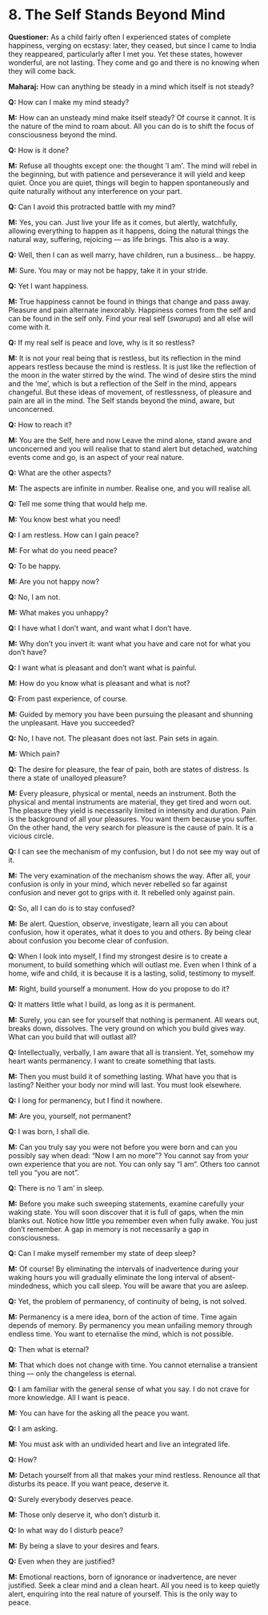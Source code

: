 # 8. The Self Stands Beyond Mind 

**Questioner:** As a child fairly often I experienced states of complete happiness, verging on ecstasy: later, they ceased, but since I came to India they reappeared, particularly after I met you. Yet these states, however wonderful, are not lasting. They come and go and there is no knowing when they will come back.

**Maharaj:** How can anything be steady in a mind which itself is not steady?

**Q:** How can I make my mind steady?

**M:** How can an unsteady mind make itself steady? Of course it cannot. It is the nature of the mind to roam about. All you can do is to shift the focus of consciousness beyond the mind.

**Q:** How is it done?

**M:** Refuse all thoughts except one: the thought 'I am'. The mind will rebel in the beginning, but with patience and perseverance it will yield and keep quiet. Once you are quiet, things will begin to happen spontaneously and quite naturally without any interference on your part.

**Q:** Can I avoid this protracted battle with my mind?

**M:** Yes, you can. Just live your life as it comes, but alertly, watchfully, allowing everything to happen as it happens, doing the natural things the natural way, suffering, rejoicing — as life brings. This also is a way.

**Q:** Well, then I can as well marry, have children, run a business… be happy.

**M:** Sure. You may or may not be happy, take it in your stride.

**Q:** Yet I want happiness.

**M:** True happiness cannot be found in things that change and pass away. Pleasure and pain alternate inexorably. Happiness comes from the self and can be found in the self only. Find your real self (*swarupa*) and all else will come with it.

**Q:** If my real self is peace and love, why is it so restless?

**M:** It is not your real being that is restless, but its reflection in the mind appears restless because the mind is restless. It is just like the reflection of the moon in the water stirred by the wind. The wind of desire stirs the mind and the ‘me’, which is but a reflection of the Self in the mind, appears changeful. But these ideas of movement, of restlessness, of pleasure and pain are all in the mind. The Self stands beyond the mind, aware, but unconcerned.

**Q:** How to reach it?

**M:** You are the Self, here and now Leave the mind alone, stand aware and unconcerned and you will realise that to stand alert but detached, watching events come and go, is an aspect of your real nature.

**Q:** What are the other aspects?

**M:** The aspects are infinite in number. Realise one, and you will realise all.

**Q:** Tell me some thing that would help me.

**M:** You know best what you need!

**Q:** I am restless. How can I gain peace?

**M:** For what do you need peace?

**Q:** To be happy.

**M:** Are you not happy now?

**Q:** No, I am not.

**M:** What makes you unhappy?

**Q:** I have what I don’t want, and want what I don’t have.

**M:** Why don’t you invert it: want what you have and care not for what you don’t have?

**Q:** I want what is pleasant and don’t want what is painful.

**M:** How do you know what is pleasant and what is not?

**Q:** From past experience, of course.

**M:** Guided by memory you have been pursuing the pleasant and shunning the unpleasant. Have
you succeeded?

**Q:** No, I have not. The pleasant does not last. Pain sets in again.

**M:** Which pain?

**Q:** The desire for pleasure, the fear of pain, both are states of distress. Is there a state of unalloyed pleasure?

**M:** Every pleasure, physical or mental, needs an instrument. Both the physical and mental 
instruments are material, they get tired and worn out. The pleasure they yield is necessarily limited in intensity and duration. Pain is the background of all your pleasures. You want them because you suffer. On the other hand, the very search for pleasure is the cause of pain. It is a vicious circle.

**Q:** I can see the mechanism of my confusion, but I do not see my way out of it.

**M:** The very examination of the mechanism shows the way. After all, your confusion is only in your mind, which never rebelled so far against confusion and never got to grips with it. It rebelled only against pain.

**Q:** So, all I can do is to stay confused?

**M:** Be alert. Question, observe, investigate, learn all you can about confusion, how it operates, what it does to you and others. By being clear about confusion you become clear of confusion.

**Q:** When I look into myself, I find my strongest desire is to create a monument, to build something which will outlast me. Even when I think of a home, wife and child, it is because it is a lasting, solid, testimony to myself.

**M:** Right, build yourself a monument. How do you propose to do it?

**Q:** It matters little what I build, as long as it is permanent.

**M:** Surely, you can see for yourself that nothing is permanent. All wears out, breaks down, dissolves. The very ground on which you build gives way. What can you build that will outlast all?

**Q:** Intellectually, verbally, I am aware that all is transient. Yet, somehow my heart wants
permanency. I want to create something that lasts.

**M:** Then you must build it of something lasting. What have you that is lasting? Neither your body nor mind will last. You must look elsewhere.

**Q:** I long for permanency, but I find it nowhere.

**M:** Are you, yourself, not permanent?

**Q:** I was born, I shall die.

**M:** Can you truly say you were not before you were born and can you possibly say when dead: “Now I am no more”? You cannot say from your own experience that you are not. You can only say “I am“. Others too cannot tell you “you are not”.

**Q:** There is no ‘I am’ in sleep.

**M:** Before you make such sweeping statements, examine carefully your waking state. You will soon discover that it is full of gaps, when the min blanks out. Notice how little you remember even when fully awake. You just don’t remember. A gap in memory is not necessarily a gap in consciousness.

**Q:** Can I make myself remember my state of deep sleep?

**M:** Of course! By eliminating the intervals of inadvertence during your waking hours you will gradually eliminate the long interval of absent-mindedness, which you call sleep. You will be aware that you are asleep.

**Q:** Yet, the problem of permanency, of continuity of being, is not solved.

**M:** Permanency is a mere idea, born of the action of time. Time again depends of memory. By permanency you mean unfailing memory through endless time. You want to eternalise the mind, which is not possible.

**Q:** Then what is eternal?

**M:** That which does not change with time. You cannot eternalise a transient thing — only the changeless is eternal.

**Q:** I am familiar with the general sense of what you say. I do not crave for more knowledge. All I want is peace.

**M:** You can have for the asking all the peace you want.

**Q:** I am asking.

**M:** You must ask with an undivided heart and live an integrated life.

**Q:** How?

**M:** Detach yourself from all that makes your mind restless. Renounce all that disturbs its peace. If you want peace, deserve it.

**Q:** Surely everybody deserves peace.

**M:** Those only deserve it, who don’t disturb it.

**Q:** In what way do I disturb peace?

**M:** By being a slave to your desires and fears.

**Q:** Even when they are justified?

**M:** Emotional reactions, born of ignorance or inadvertence, are never justified. Seek a clear mind and a clean heart. All you need is to keep quietly alert, enquiring into the real nature of yourself. This is the only way to peace.
